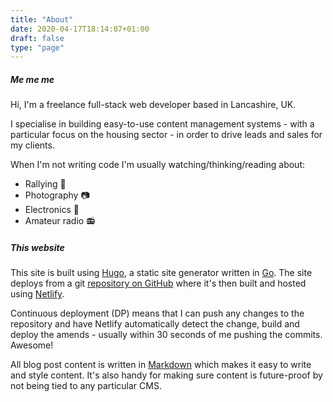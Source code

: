 ```yaml
---
title: "About"
date: 2020-04-17T18:14:07+01:00
draft: false
type: "page"
---
```

##### Me me me 

Hi, I'm a freelance full-stack web developer based in Lancashire, UK.

I specialise in building easy-to-use content management systems - with a particular focus on the housing sector - in order to drive leads and sales for my clients.

When I'm not writing code I'm usually watching/thinking/reading about:

- Rallying :car:
- Photography :camera:
- Electronics :battery:
- Amateur radio :radio:

##### This website

This site is built using [Hugo](https://gohugo.io/), a static site generator written in [Go](https://golang.org/). The site deploys from a git [repository on GitHub](https://github.com/dmturner/dmturner.co.uk) where it's then built and hosted using [Netlify](https://app.netlify.com/sites/dmturner/deploys).

Continuous deployment (DP) means that I can push any changes to the repository and have Netlify automatically detect the change, build and deploy the amends - usually within 30 seconds of me pushing the commits. Awesome!

All blog post content is written in [Markdown](https://en.wikipedia.org/wiki/Markdown) which makes it easy to write and style content. It's also handy for making sure content is future-proof by not being tied to any particular CMS.